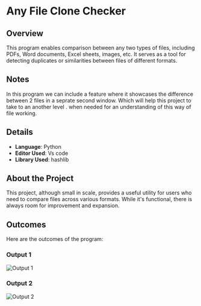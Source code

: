 # Any File Clone Checker

## Overview
This program enables comparison between any two types of files, including PDFs, Word documents, Excel sheets, images, etc. It serves as a tool for detecting duplicates or similarities between files of different formats.

## Notes
In this program we can include a feature where it showcases the difference between 2 files in a seprate second window. Which will help this project to take to an another level . when needed for an understanding of this way of file working.


## Details
- **Language**:   Python 
- **Editor Used**:   Vs code
- **Library Used**:   hashlib

## About the Project
This project, although small in scale, provides a useful utility for users who need to compare files across various formats. While it's functional, there is always room for improvement and expansion.

## Outcomes
Here are the outcomes of the program:

### Output 1
![Output 1](https://github.com/GamerzUnite/Any-File-Clone-Checker-/assets/131663742/08a844da-e1a5-4671-89fa-573f32cab6f7)

### Output 2
![Output 2](https://github.com/GamerzUnite/Any-File-Clone-Checker-/assets/131663742/00aae391-f478-4f34-8428-c9f1108f8ae0)
